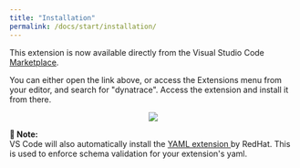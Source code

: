```yaml
---
title: "Installation"
permalink: /docs/start/installation/
---
```


This extension is now available directly from the Visual Studio Code
[Marketplace](https://marketplace.visualstudio.com/items?itemName=DynatracePlatformExtensions.dt-ext-copilot).

You can either open the link above, or access the Extensions menu from your editor, and search
for "dynatrace". Access the extension and install it from there.

<p align='center'>
  <img src="/dynatrace-extensions-vscode/assets/images/copilot_on_marketplace.png"/>
</p>

<p class="notice--info">
    <strong>📝 Note:</strong>
    <br/>
    VS Code will also automatically install the
    <a href="https://marketplace.visualstudio.com/items?itemName=redhat.vscode-yaml">
        YAML extension
    </a> by RedHat. This is used to enforce schema validation for your extension's yaml.
</p>
